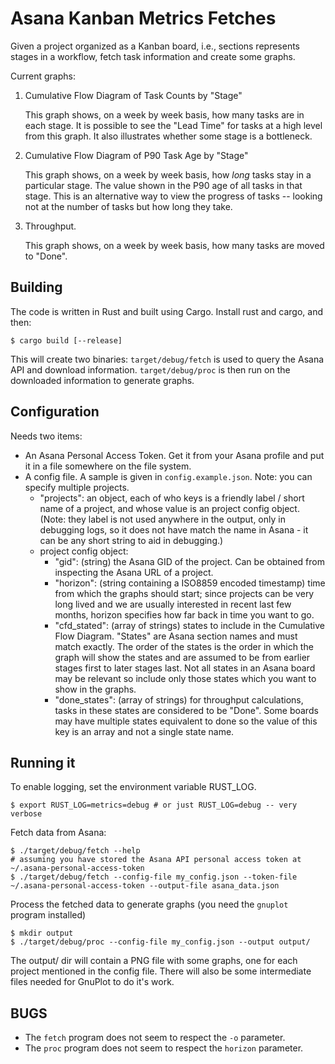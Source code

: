 # Asana Kanban Metrics Fetches

Given a project organized as a Kanban board, i.e., sections represents stages in a workflow, fetch task information and create some graphs.

Current graphs:

1. Cumulative Flow Diagram of Task Counts by "Stage"

    This graph shows, on a week by week basis, how many tasks are in each stage.  It is possible to see the "Lead Time" for tasks at a high level from this graph.  It also illustrates whether some stage is a bottleneck.
    
2. Cumulative Flow Diagram of P90 Task Age by "Stage"

    This graph shows, on a week by week basis, how *long* tasks stay in a particular stage. The value shown in the P90 age of all tasks in that stage. This is an alternative way to view the progress of tasks -- looking not at the number of tasks but how long they take.
    
3. Throughput.

    This graph shows, on a week by week basis, how many tasks are moved to "Done".

## Building

The code is written in Rust and built using Cargo. Install rust and cargo, and then:


    $ cargo build [--release]
    
This will create two binaries: `target/debug/fetch` is used to query the Asana API and download information.
    `target/debug/proc` is then run on the downloaded information to generate graphs.
    
    
## Configuration

Needs two items:

- An Asana Personal Access Token.  Get it from your Asana profile and put it in a file somewhere on the file system.
- A config file. A sample is given in `config.example.json`. Note: you can specify multiple projects.
    - "projects": an object, each of who keys is a friendly label / short name of a project, and whose value is an project config object. (Note: they label is not used anywhere in the output, only in debugging logs, so it does not have match the name in Asana - it can be any short string to aid in debugging.)
    - project config object:
        - "gid": (string) the Asana GID of the project. Can be obtained from inspecting the Asana URL of a project.
        - "horizon": (string containing a ISO8859 encoded timestamp) time from which the graphs should start; since projects can be very long lived and we are usually interested in recent last few months, horizon specifies how far back in time you want to go.
        - "cfd_stated": (array of strings) states to include in the Cumulative Flow Diagram. "States" are Asana section names  and must match exactly. The order of the states is the order in which the graph will show the states and are assumed to be from earlier stages first to later stages last.  Not all states in an Asana board may be relevant so include only those states which you want to show in the graphs.
        - "done_states": (array of strings) for throughput calculations, tasks in these states are considered to be "Done". Some boards may have multiple states equivalent to done so the value of this key is an array and not a single state name.
     
## Running it

To enable logging, set the environment variable RUST_LOG.

    $ export RUST_LOG=metrics=debug # or just RUST_LOG=debug -- very verbose

Fetch data from Asana:

    $ ./target/debug/fetch --help
    # assuming you have stored the Asana API personal access token at ~/.asana-personal-access-token
    $ ./target/debug/fetch --config-file my_config.json --token-file ~/.asana-personal-access-token --output-file asana_data.json

Process the fetched data to generate graphs (you need the `gnuplot` program installed)

    $ mkdir output
    $ ./target/debug/proc --config-file my_config.json --output output/

The output/ dir will contain a PNG file with some graphs, one for each project mentioned in the config file. There will also be some intermediate files needed for GnuPlot to do it's work.

## BUGS

- The `fetch` program does not seem to respect the `-o` parameter.
- The `proc` program does not seem to respect the `horizon` parameter.
